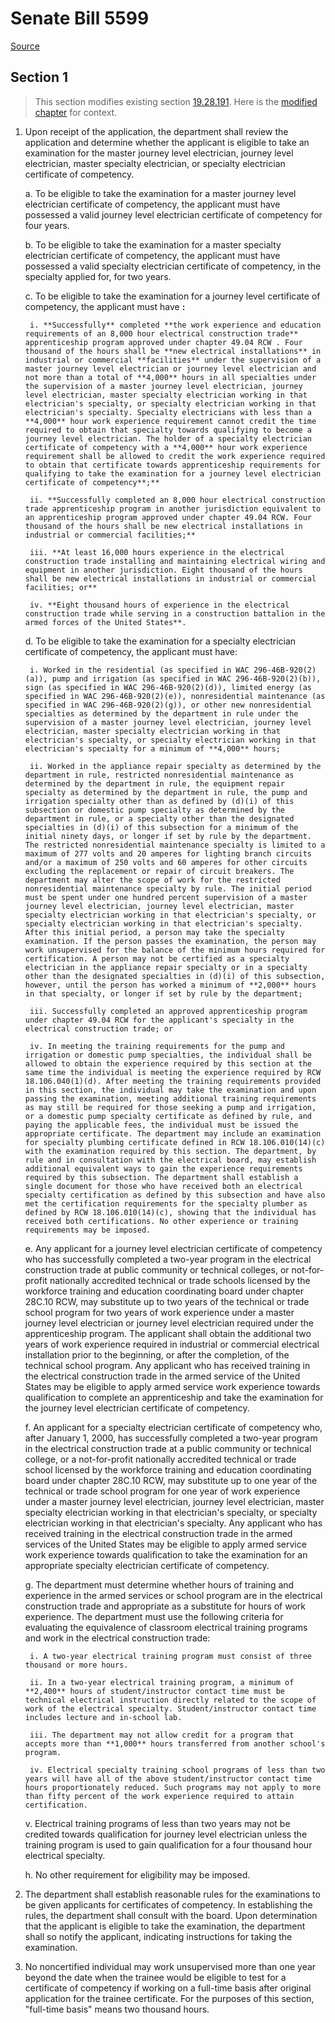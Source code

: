 # Senate Bill 5599

[Source](http://lawfilesext.leg.wa.gov/biennium/2021-22/Xml/Bills/Senate%20Bills/5599.xml)
## Section 1
> This section modifies existing section [19.28.191](/rcw/19_business_regulations—miscellaneous/19.028_electricians_and_electrical_installations.md). Here is the [modified chapter](rcw/19_business_regulations—miscellaneous/19.028_electricians_and_electrical_installations.md) for context.

1. Upon receipt of the application, the department shall review the application and determine whether the applicant is eligible to take an examination for the master journey level electrician, journey level electrician, master specialty electrician, or specialty electrician certificate of competency.

    a. To be eligible to take the examination for a master journey level electrician certificate of competency, the applicant must have possessed a valid journey level electrician certificate of competency for four years.

    b. To be eligible to take the examination for a master specialty electrician certificate of competency, the applicant must have possessed a valid specialty electrician certificate of competency, in the specialty applied for, for two years.

    c. To be eligible to take the examination for a journey level certificate of competency, the applicant must have **:**

        i. **Successfully** completed **the work experience and education requirements of an 8,000 hour electrical construction trade** apprenticeship program approved under chapter 49.04 RCW . Four thousand of the hours shall be **new electrical installations** in industrial or commercial **facilities** under the supervision of a master journey level electrician or journey level electrician and not more than a total of **4,000** hours in all specialties under the supervision of a master journey level electrician, journey level electrician, master specialty electrician working in that electrician's specialty, or specialty electrician working in that electrician's specialty. Specialty electricians with less than a **4,000** hour work experience requirement cannot credit the time required to obtain that specialty towards qualifying to become a journey level electrician. The holder of a specialty electrician certificate of competency with a **4,000** hour work experience requirement shall be allowed to credit the work experience required to obtain that certificate towards apprenticeship requirements for qualifying to take the examination for a journey level electrician certificate of competency**;**

        ii. **Successfully completed an 8,000 hour electrical construction trade apprenticeship program in another jurisdiction equivalent to an apprenticeship program approved under chapter 49.04 RCW. Four thousand of the hours shall be new electrical installations in industrial or commercial facilities;**

        iii. **At least 16,000 hours experience in the electrical construction trade installing and maintaining electrical wiring and equipment in another jurisdiction. Eight thousand of the hours shall be new electrical installations in industrial or commercial facilities; or**

        iv. **Eight thousand hours of experience in the electrical construction trade while serving in a construction battalion in the armed forces of the United States**.

    d. To be eligible to take the examination for a specialty electrician certificate of competency, the applicant must have:

        i. Worked in the residential (as specified in WAC 296-46B-920(2)(a)), pump and irrigation (as specified in WAC 296-46B-920(2)(b)), sign (as specified in WAC 296-46B-920(2)(d)), limited energy (as specified in WAC 296-46B-920(2)(e)), nonresidential maintenance (as specified in WAC 296-46B-920(2)(g)), or other new nonresidential specialties as determined by the department in rule under the supervision of a master journey level electrician, journey level electrician, master specialty electrician working in that electrician's specialty, or specialty electrician working in that electrician's specialty for a minimum of **4,000** hours;

        ii. Worked in the appliance repair specialty as determined by the department in rule, restricted nonresidential maintenance as determined by the department in rule, the equipment repair specialty as determined by the department in rule, the pump and irrigation specialty other than as defined by (d)(i) of this subsection or domestic pump specialty as determined by the department in rule, or a specialty other than the designated specialties in (d)(i) of this subsection for a minimum of the initial ninety days, or longer if set by rule by the department. The restricted nonresidential maintenance specialty is limited to a maximum of 277 volts and 20 amperes for lighting branch circuits and/or a maximum of 250 volts and 60 amperes for other circuits excluding the replacement or repair of circuit breakers. The department may alter the scope of work for the restricted nonresidential maintenance specialty by rule. The initial period must be spent under one hundred percent supervision of a master journey level electrician, journey level electrician, master specialty electrician working in that electrician's specialty, or specialty electrician working in that electrician's specialty. After this initial period, a person may take the specialty examination. If the person passes the examination, the person may work unsupervised for the balance of the minimum hours required for certification. A person may not be certified as a specialty electrician in the appliance repair specialty or in a specialty other than the designated specialties in (d)(i) of this subsection, however, until the person has worked a minimum of **2,000** hours in that specialty, or longer if set by rule by the department;

        iii. Successfully completed an approved apprenticeship program under chapter 49.04 RCW for the applicant's specialty in the electrical construction trade; or

        iv. In meeting the training requirements for the pump and irrigation or domestic pump specialties, the individual shall be allowed to obtain the experience required by this section at the same time the individual is meeting the experience required by RCW 18.106.040(1)(d). After meeting the training requirements provided in this section, the individual may take the examination and upon passing the examination, meeting additional training requirements as may still be required for those seeking a pump and irrigation, or a domestic pump specialty certificate as defined by rule, and paying the applicable fees, the individual must be issued the appropriate certificate. The department may include an examination for specialty plumbing certificate defined in RCW 18.106.010(14)(c) with the examination required by this section. The department, by rule and in consultation with the electrical board, may establish additional equivalent ways to gain the experience requirements required by this subsection. The department shall establish a single document for those who have received both an electrical specialty certification as defined by this subsection and have also met the certification requirements for the specialty plumber as defined by RCW 18.106.010(14)(c), showing that the individual has received both certifications. No other experience or training requirements may be imposed.

    e. Any applicant for a journey level electrician certificate of competency who has successfully completed a two-year program in the electrical construction trade at public community or technical colleges, or not-for-profit nationally accredited technical or trade schools licensed by the workforce training and education coordinating board under chapter 28C.10 RCW, may substitute up to two years of the technical or trade school program for two years of work experience under a master journey level electrician or journey level electrician required under the apprenticeship program. The applicant shall obtain the additional two years of work experience required in industrial or commercial electrical installation prior to the beginning, or after the completion, of the technical school program. Any applicant who has received training in the electrical construction trade in the armed service of the United States may be eligible to apply armed service work experience towards qualification to complete an apprenticeship and take the examination for the journey level electrician certificate of competency.

    f. An applicant for a specialty electrician certificate of competency who, after January 1, 2000, has successfully completed a two-year program in the electrical construction trade at a public community or technical college, or a not-for-profit nationally accredited technical or trade school licensed by the workforce training and education coordinating board under chapter 28C.10 RCW, may substitute up to one year of the technical or trade school program for one year of work experience under a master journey level electrician, journey level electrician, master specialty electrician working in that electrician's specialty, or specialty electrician working in that electrician's specialty. Any applicant who has received training in the electrical construction trade in the armed services of the United States may be eligible to apply armed service work experience towards qualification to take the examination for an appropriate specialty electrician certificate of competency.

    g. The department must determine whether hours of training and experience in the armed services or school program are in the electrical construction trade and appropriate as a substitute for hours of work experience. The department must use the following criteria for evaluating the equivalence of classroom electrical training programs and work in the electrical construction trade:

        i. A two-year electrical training program must consist of three thousand or more hours.

        ii. In a two-year electrical training program, a minimum of **2,400** hours of student/instructor contact time must be technical electrical instruction directly related to the scope of work of the electrical specialty. Student/instructor contact time includes lecture and in-school lab.

        iii. The department may not allow credit for a program that accepts more than **1,000** hours transferred from another school's program.

        iv. Electrical specialty training school programs of less than two years will have all of the above student/instructor contact time hours proportionately reduced. Such programs may not apply to more than fifty percent of the work experience required to attain certification.

    v. Electrical training programs of less than two years may not be credited towards qualification for journey level electrician unless the training program is used to gain qualification for a four thousand hour electrical specialty.

    h. No other requirement for eligibility may be imposed.

2. The department shall establish reasonable rules for the examinations to be given applicants for certificates of competency. In establishing the rules, the department shall consult with the board. Upon determination that the applicant is eligible to take the examination, the department shall so notify the applicant, indicating instructions for taking the examination.

3. No noncertified individual may work unsupervised more than one year beyond the date when the trainee would be eligible to test for a certificate of competency if working on a full-time basis after original application for the trainee certificate. For the purposes of this section, "full-time basis" means two thousand hours.


